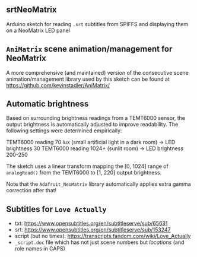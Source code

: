## srtNeoMatrix

Arduino sketch for reading `.srt` subtitles from SPIFFS and displaying them on a NeoMatrix LED panel

## `AniMatrix` scene animation/management for NeoMatrix

A more comprehensive (and maintained) version of the consecutive scene animation/management library used by this sketch can be found at https://github.com/kevinstadler/AniMatrix/

## Automatic brightness

Based on surrounding brightness readings from a TEMT6000 sensor, the output brightness is automatically adjusted to improve readability. The following settings were determined empirically:

TEMT6000 reading 70 lux (small artificial light in a dark room) -> LED brightness 30
TEMT6000 reading 1024+ (sunlit room) -> LED brightness 200-250

The sketch uses a linear transform mapping the [0, 1024] range of `analogRead()` from the TEMT6000 to [1, 220] output brightness.

Note that the `Adafruit_NeoMatrix` library automatically applies extra gamma correction after that!

## Subtitles for `Love Actually`

* txt: https://www.opensubtitles.org/en/subtitleserve/sub/65631 
* srt: https://www.opensubtitles.org/en/subtitleserve/sub/153247
* script (but no times): https://transcripts.fandom.com/wiki/Love_Actually
* `_script.doc` file which has not just scene numbers but *locations* (and role names in CAPS)
